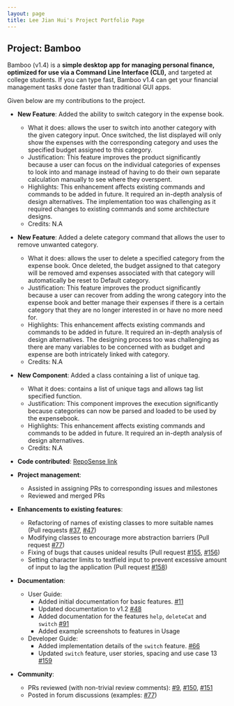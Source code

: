 ```yaml
---
layout: page
title: Lee Jian Hui's Project Portfolio Page
---
```


## Project: Bamboo

Bamboo (v1.4) is a **simple desktop app for managing personal finance, optimized for use via a Command Line Interface (CLI),** and targeted at college students. If you can type fast, Bamboo v1.4 can get your financial management tasks done faster than traditional GUI apps.

Given below are my contributions to the project.

* **New Feature**: Added the ability to switch category in the expense book.
  * What it does: allows the user to switch into another category with the given category input. Once switched, the list displayed will only show the expenses with the corresponding category and uses the specified budget assigned to this category.
  * Justification: This feature improves the product significantly because a user can focus on the individual categories of expenses to look into and manage instead of having to do their own separate calculation manually to see where they overspent.
  * Highlights: This enhancement affects existing commands and commands to be added in future. It required an in-depth analysis of design alternatives. The implementation too was challenging as it required changes to existing commands and some architecture designs.
  * Credits: N.A

* **New Feature**: Added a delete category command that allows the user to remove unwanted category.
  * What it does: allows the user to delete a specified category from the expense book. Once deleted, the budget assigned to that category will be removed amd expenses associated with that category will automatically be reset to Default category.
  * Justification: This feature improves the product significantly because a user can recover from adding the wrong category into the expense book and better manage their expenses if there is a certain category that they are no longer interested in or have no more need for.
  * Highlights: This enhancement affects existing commands and commands to be added in future. It required an in-depth analysis of design alternatives. The designing process too was challenging as there are many variables to be concerned with as budget and expense are both intricately linked with category.
  * Credits: N.A

<div style="page-break-after: always;"></div>

* **New Component**: Added a class containing a list of unique tag.
  * What it does: contains a list of unique tags and allows tag list specified function.
  * Justification: This component improves the execution significantly because categories can now be parsed and loaded to be used by the expensebook.
  * Highlights: This enhancement affects existing commands and commands to be added in future. It required an in-depth analysis of design alternatives.
  * Credits: N.A

* **Code contributed**: [RepoSense link](https://nus-cs2103-ay2021s1.github.io/tp-dashboard/#breakdown=true&search=jaylenlee&sort=groupTitle&sortWithin=title&since=2020-08-14&timeframe=commit&mergegroup=&groupSelect=groupByRepos&checkedFileTypes=docs~functional-code~test-code~other&tabOpen=false)

* **Project management**:
  * Assisted in assigning PRs to corresponding issues and milestones
  * Reviewed and merged PRs

* **Enhancements to existing features**:
  * Refactoring of names of existing classes to more suitable names (Pull requests [\#37](https://github.com/AY2021S1-CS2103-W14-3/tp/pull/37), [\#47](https://github.com/AY2021S1-CS2103-W14-3/tp/pull/47))
  * Modifying classes to encourage more abstraction barriers (Pull request [\#77](https://github.com/AY2021S1-CS2103-W14-3/tp/pull/77))
  * Fixing of bugs that causes unideal results (Pull request [\#155](https://github.com/AY2021S1-CS2103-W14-3/tp/pull/155), [\#156](https://github.com/AY2021S1-CS2103-W14-3/tp/pull/156))
  * Setting character limits to textfield input to prevent excessive amount of input to lag the application (Pull request [\#158](https://github.com/AY2021S1-CS2103-W14-3/tp/pull/158))
  
* **Documentation**:
  * User Guide:
    * Added initial documentation for basic features. [\#11](https://github.com/AY2021S1-CS2103-W14-3/tp/pull/11)
    * Updated documentation to v1.2 [\#48](https://github.com/AY2021S1-CS2103-W14-3/tp/pull/48)
    * Added documentation for the features `help`, `deleteCat` and `switch` [\#91](https://github.com/AY2021S1-CS2103-W14-3/tp/pull/91)
    * Added example screenshots to features in Usage 
  * Developer Guide:
    * Added implementation details of the `switch` feature. [\#66](https://github.com/AY2021S1-CS2103-W14-3/tp/pull/66)
    * Updated `switch` feature, user stories, spacing and use case 13 [\#159](https://github.com/AY2021S1-CS2103-W14-3/tp/pull/159)

* **Community**:
  * PRs reviewed (with non-trivial review comments): [\#9](https://github.com/AY2021S1-CS2103-W14-3/tp/pull/9), [\#150](https://github.com/AY2021S1-CS2103-W14-3/tp/pull/150), [\#151](https://github.com/AY2021S1-CS2103-W14-3/tp/pull/151)
  * Posted in forum discussions (examples: [\#77](https://github.com/nus-cs2103-AY2021S1/forum/issues/77))
